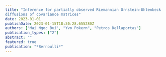 ```yaml
---
title: "Inference for partially observed Riemannian Ornstein-Uhlenbeck 
diffusions of covariance matrices"
date: 2023-01-01
publishDate: 2023-01-15T18:30:28.655280Z
authors: ["Mai Ngoc Bui", "Yvo Pokern", "Petros Dellaportas"]
publication_types: ["2"]
abstract: ""
featured: true
publication: "*Bernoulli*"
---
```



